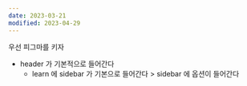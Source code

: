 ```yaml
---
date: 2023-03-21
modified: 2023-04-29
---
```


우선 피그마를 키자

- header 가 기본적으로 들어간다
  - learn 에 sidebar 가 기본으로 들어간다 > sidebar 에 옵션이 들어간다
